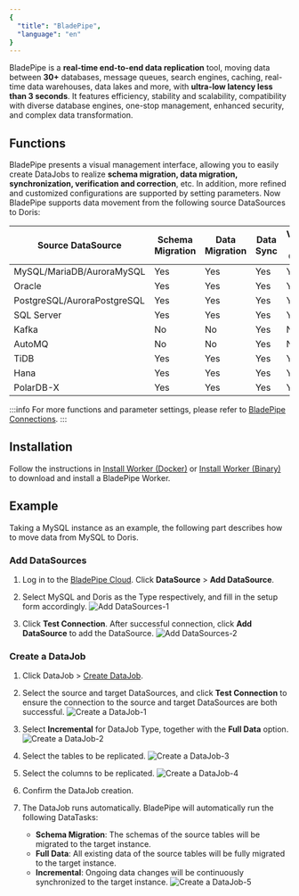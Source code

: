 ```yaml
---
{
  "title": "BladePipe",
  "language": "en"
}
---
```


<!--
Licensed to the Apache Software Foundation (ASF) under one
or more contributor license agreements.  See the NOTICE file
distributed with this work for additional information
regarding copyright ownership.  The ASF licenses this file
to you under the Apache License, Version 2.0 (the
"License"); you may not use this file except in compliance
with the License.  You may obtain a copy of the License at

  http://www.apache.org/licenses/LICENSE-2.0

Unless required by applicable law or agreed to in writing,
software distributed under the License is distributed on an
"AS IS" BASIS, WITHOUT WARRANTIES OR CONDITIONS OF ANY
KIND, either express or implied.  See the License for the
specific language governing permissions and limitations
under the License.
-->

BladePipe is a **real-time end-to-end data replication** tool, moving data between **30+** databases, message queues, search engines, caching, real-time data warehouses, data lakes and more, with **ultra-low latency less than 3 seconds**. It features efficiency, stability and scalability, compatibility with diverse database engines, one-stop management, enhanced security, and complex data transformation.

## Functions
BladePipe presents a visual management interface, allowing you to easily create DataJobs to realize **schema migration, data migration, synchronization, verification and correction**, etc. In addition, more refined and customized configurations are supported by setting parameters. Now BladePipe supports data movement from the following source DataSources to Doris:

| Source DataSource            | Schema Migration | Data Migration | Data Sync | Verification & Correction |
|------------------------------|------------------|----------------|-----------|---------------------------|
| MySQL/MariaDB/AuroraMySQL    | Yes              | Yes            | Yes       | Yes                       |
| Oracle                       | Yes              | Yes            | Yes       | Yes                       |
| PostgreSQL/AuroraPostgreSQL | Yes              | Yes            | Yes       | Yes                       |
| SQL Server                   | Yes              | Yes            | Yes       | Yes                       |
| Kafka                        | No               | No             | Yes       | No                        |
| AutoMQ                       | No               | No             | Yes       | No                        |
| TiDB                         | Yes              | Yes            | Yes       | Yes                       |
| Hana                         | Yes              | Yes            | Yes       | Yes                       |
| PolarDB-X                    | Yes              | Yes            | Yes       | Yes                       |

:::info
For more functions and parameter settings, please refer to [BladePipe Connections](https://doc.bladepipe.com/dataMigrationAndSync/connection/mysql2?target=Doris).
:::

## Installation
Follow the instructions in [Install Worker (Docker)](https://doc.bladepipe.com/productOP/docker/install_worker_docker) or [Install Worker (Binary)](https://doc.bladepipe.com/productOP/binary/install_worker_binary) to download and install a BladePipe Worker.

## Example
Taking a MySQL instance as an example, the following part describes how to move data from MySQL to Doris. 

### Add DataSources
1. Log in to the [BladePipe Cloud](https://cloud.bladepipe.com/). Click **DataSource** > **Add DataSource**.
2. Select MySQL and Doris as the Type respectively, and fill in the setup form accordingly. 
   ![Add DataSources-1](/images/bp-doris-1.png)

3. Click **Test Connection**. After successful connection, click **Add DataSource** to add the DataSource. 
   ![Add DataSources-2](/images/bp-doris-2.png)


### Create a DataJob
1. Click DataJob > [Create DataJob](https://doc.bladepipe.com/operation/job_manage/create_job/create_full_incre_task).
2. Select the source and target DataSources, and click **Test Connection** to ensure the connection to the source and target DataSources are both successful.
  ![Create a DataJob-1](/images/bp-doris-3.png)

1. Select **Incremental** for DataJob Type, together with the **Full Data** option.
  ![Create a DataJob-2](/images/bp-doris-4.png)

1. Select the tables to be replicated.
  ![Create a DataJob-3](/images/bp-doris-5.png)

1. Select the columns to be replicated.
  ![Create a DataJob-4](/images/bp-doris-6.png)

1. Confirm the DataJob creation.
2. The DataJob runs automatically. BladePipe will automatically run the following DataTasks:   
    - **Schema Migration**: The schemas of the source tables will be migrated to the target instance.   
    - **Full Data**: All existing data of the source tables will be fully migrated to the target instance.   
    - **Incremental**: Ongoing data changes will be continuously synchronized to the target instance. 
  ![Create a DataJob-5](/images/bp-doris-8.png)